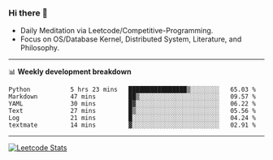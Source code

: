### Hi there 👋
* Daily Meditation via Leetcode/Competitive-Programming.
* Focus on OS/Database Kernel, Distributed System, Literature, and Philosophy.

-------

📊 **Weekly development breakdown**
<!--START_SECTION:waka-->

```text
Python           5 hrs 23 mins   ████████████████▒░░░░░░░░   65.03 %
Markdown         47 mins         ██▒░░░░░░░░░░░░░░░░░░░░░░   09.57 %
YAML             30 mins         █▓░░░░░░░░░░░░░░░░░░░░░░░   06.22 %
Text             27 mins         █▒░░░░░░░░░░░░░░░░░░░░░░░   05.56 %
Log              21 mins         █░░░░░░░░░░░░░░░░░░░░░░░░   04.24 %
textmate         14 mins         ▓░░░░░░░░░░░░░░░░░░░░░░░░   02.91 %
```

<!--END_SECTION:waka-->

-------

[![Leetcode Stats](https://leetcard.jacoblin.cool/hzhang413?font=Fira+Mono)](https://leetcode.com/hzhang413)
<!-- ![image](./cyberpunk-ghost-in-the-shell.gif)
![image](./gis-archive.png) -->
